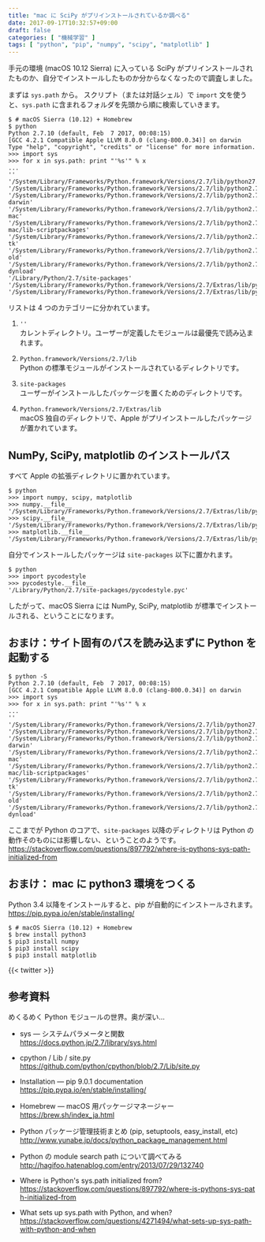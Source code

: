 ```yaml
---
title: "mac に SciPy がプリインストールされているか調べる"
date: 2017-09-17T10:32:57+09:00
draft: false
categories: [ "機械学習" ]
tags: [ "python", "pip", "numpy", "scipy", "matplotlib" ]
---
```

手元の環境 (macOS 10.12 Sierra) に入っている SciPy がプリインストールされたものか、自分でインストールしたものか分からなくなったので調査しました。

まずは `sys.path` から。
スクリプト（または対話シェル）で `import` 文を使うと、`sys.path` に含まれるフォルダを先頭から順に検索していきます。

```console
$ # macOS Sierra (10.12) + Homebrew
$ python
Python 2.7.10 (default, Feb  7 2017, 00:08:15)
[GCC 4.2.1 Compatible Apple LLVM 8.0.0 (clang-800.0.34)] on darwin
Type "help", "copyright", "credits" or "license" for more information.
>>> import sys
>>> for x in sys.path: print "'%s'" % x
...
''
'/System/Library/Frameworks/Python.framework/Versions/2.7/lib/python27.zip'
'/System/Library/Frameworks/Python.framework/Versions/2.7/lib/python2.7'
'/System/Library/Frameworks/Python.framework/Versions/2.7/lib/python2.7/plat-darwin'
'/System/Library/Frameworks/Python.framework/Versions/2.7/lib/python2.7/plat-mac'
'/System/Library/Frameworks/Python.framework/Versions/2.7/lib/python2.7/plat-mac/lib-scriptpackages'
'/System/Library/Frameworks/Python.framework/Versions/2.7/lib/python2.7/lib-tk'
'/System/Library/Frameworks/Python.framework/Versions/2.7/lib/python2.7/lib-old'
'/System/Library/Frameworks/Python.framework/Versions/2.7/lib/python2.7/lib-dynload'
'/Library/Python/2.7/site-packages'
'/System/Library/Frameworks/Python.framework/Versions/2.7/Extras/lib/python'
'/System/Library/Frameworks/Python.framework/Versions/2.7/Extras/lib/python/PyObjC'
```

リストは 4 つのカテゴリーに分かれています。

1. `''`<br />
   カレントディレクトリ。ユーザーが定義したモジュールは最優先で読み込まれます。

2. `Python.framework/Versions/2.7/lib`<br />
   Python の標準モジュールがインストールされているディレクトリです。

3. `site-packages`<br />
   ユーザーがインストールしたパッケージを置くためのディレクトリです。

4. `Python.framework/Versions/2.7/Extras/lib`<br />
   macOS 独自のディレクトリで、Apple がプリインストールしたパッケージが置かれています。

## NumPy, SciPy, matplotlib のインストールパス

すべて Apple の拡張ディレクトリに置かれています。

```console
$ python
>>> import numpy, scipy, matplotlib
>>> numpy.__file__
'/System/Library/Frameworks/Python.framework/Versions/2.7/Extras/lib/python/numpy/__init__.pyc'
>>> scipy.__file__
'/System/Library/Frameworks/Python.framework/Versions/2.7/Extras/lib/python/scipy/__init__.pyc'
>>> matplotlib.__file__
'/System/Library/Frameworks/Python.framework/Versions/2.7/Extras/lib/python/matplotlib/__init__.pyc'
```

自分でインストールしたパッケージは `site-packages` 以下に置かれます。

```console
$ python
>>> import pycodestyle
>>> pycodestyle.__file__
'/Library/Python/2.7/site-packages/pycodestyle.pyc'
```

したがって、macOS Sierra には NumPy, SciPy, matplotlib が標準でインストールされる、ということになります。

## おまけ：サイト固有のパスを読み込まずに Python を起動する

```console
$ python -S
Python 2.7.10 (default, Feb  7 2017, 00:08:15)
[GCC 4.2.1 Compatible Apple LLVM 8.0.0 (clang-800.0.34)] on darwin
>>> import sys
>>> for x in sys.path: print "'%s'" % x
...
''
'/System/Library/Frameworks/Python.framework/Versions/2.7/lib/python27.zip'
'/System/Library/Frameworks/Python.framework/Versions/2.7/lib/python2.7/'
'/System/Library/Frameworks/Python.framework/Versions/2.7/lib/python2.7/plat-darwin'
'/System/Library/Frameworks/Python.framework/Versions/2.7/lib/python2.7/plat-mac'
'/System/Library/Frameworks/Python.framework/Versions/2.7/lib/python2.7/plat-mac/lib-scriptpackages'
'/System/Library/Frameworks/Python.framework/Versions/2.7/lib/python2.7/lib-tk'
'/System/Library/Frameworks/Python.framework/Versions/2.7/lib/python2.7/lib-old'
'/System/Library/Frameworks/Python.framework/Versions/2.7/lib/python2.7/lib-dynload'
```

ここまでが Python のコアで、`site-packages` 以降のディレクトリは Python の動作そのものには影響しない、ということのようです。<br />
https://stackoverflow.com/questions/897792/where-is-pythons-sys-path-initialized-from

## おまけ： mac に python3 環境をつくる

Python 3.4 以降をインストールすると、pip が自動的にインストールされます。<br />
https://pip.pypa.io/en/stable/installing/

```console
$ # macOS Sierra (10.12) + Homebrew
$ brew install python3
$ pip3 install numpy
$ pip3 install scipy
$ pip3 install matplotlib
```

{{< twitter >}}

## 参考資料

めくるめく Python モジュールの世界。奥が深い…

- sys &mdash; システムパラメータと関数<br />
  <span style="word-break: break-all;">
  https://docs.python.jp/2.7/library/sys.html
  </span>

- cpython / Lib / site.py<br />
  <span style="word-break: break-all;">
  https://github.com/python/cpython/blob/2.7/Lib/site.py
  </span>

- Installation &mdash; pip 9.0.1 documentation<br />
  <span style="word-break: break-all;">
  https://pip.pypa.io/en/stable/installing/
  </span>

- Homebrew &mdash; macOS 用パッケージマネージャー<br />
  <span style="word-break: break-all;">
  https://brew.sh/index_ja.html
  </span>

- Python パッケージ管理技術まとめ (pip, setuptools, easy_install, etc)<br />
  <span style="word-break: break-all;">
  http://www.yunabe.jp/docs/python_package_management.html
  </span>

- Python の module search path について調べてみる<br />
  <span style="word-break: break-all;">
  http://hagifoo.hatenablog.com/entry/2013/07/29/132740
  </span>

- Where is Python's sys.path initialized from?<br />
  <span style="word-break: break-all;">
  https://stackoverflow.com/questions/897792/where-is-pythons-sys-path-initialized-from
  </span>

- What sets up sys.path with Python, and when?<br />
  <span style="word-break: break-all;">
  https://stackoverflow.com/questions/4271494/what-sets-up-sys-path-with-python-and-when
  </span>
